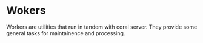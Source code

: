 # Wokers

Workers are utilities that run in tandem with coral server. They provide some general tasks for maintainence and processing.